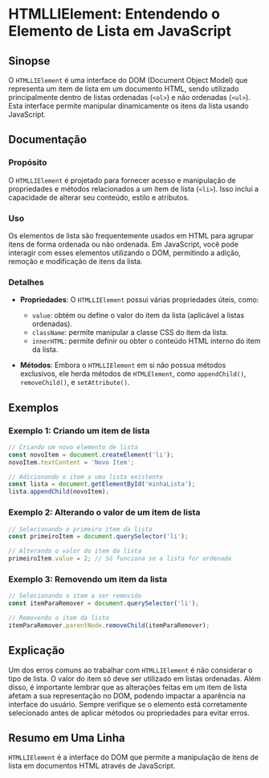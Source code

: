 <!--
Meta Description: # HTMLLIElement: Entendendo o Elemento de Lista em JavaScript ## Sinopse O `HTMLLIElement` é uma interface do DOM (Document Object Model) que represen...
Meta Keywords: lista, item, htmllielement, javascript, document
-->

# HTMLLIElement: Entendendo o Elemento de Lista em JavaScript

## Sinopse
O `HTMLLIElement` é uma interface do DOM (Document Object Model) que representa um item de lista em um documento HTML, sendo utilizado principalmente dentro de listas ordenadas (`<ol>`) e não ordenadas (`<ul>`). Esta interface permite manipular dinamicamente os itens da lista usando JavaScript.

## Documentação
### Propósito
O `HTMLLIElement` é projetado para fornecer acesso e manipulação de propriedades e métodos relacionados a um item de lista (`<li>`). Isso inclui a capacidade de alterar seu conteúdo, estilo e atributos.

### Uso
Os elementos de lista são frequentemente usados em HTML para agrupar itens de forma ordenada ou não ordenada. Em JavaScript, você pode interagir com esses elementos utilizando o DOM, permitindo a adição, remoção e modificação de itens da lista.

### Detalhes
- **Propriedades**: O `HTMLLIElement` possui várias propriedades úteis, como:
  - `value`: obtém ou define o valor do item da lista (aplicável a listas ordenadas).
  - `className`: permite manipular a classe CSS do item da lista.
  - `innerHTML`: permite definir ou obter o conteúdo HTML interno do item da lista.

- **Métodos**: Embora o `HTMLLIElement` em si não possua métodos exclusivos, ele herda métodos de `HTMLElement`, como `appendChild()`, `removeChild()`, e `setAttribute()`.

## Exemplos
### Exemplo 1: Criando um item de lista
```javascript
// Criando um novo elemento de lista
const novoItem = document.createElement('li');
novoItem.textContent = 'Novo Item';

// Adicionando o item a uma lista existente
const lista = document.getElementById('minhaLista');
lista.appendChild(novoItem);
```

### Exemplo 2: Alterando o valor de um item de lista
```javascript
// Selecionando o primeiro item da lista
const primeiroItem = document.querySelector('li');

// Alterando o valor do item da lista
primeiroItem.value = 2; // Só funciona se a lista for ordenada
```

### Exemplo 3: Removendo um item da lista
```javascript
// Selecionando o item a ser removido
const itemParaRemover = document.querySelector('li');

// Removendo o item da lista
itemParaRemover.parentNode.removeChild(itemParaRemover);
```

## Explicação
Um dos erros comuns ao trabalhar com `HTMLLIElement` é não considerar o tipo de lista. O valor do item só deve ser utilizado em listas ordenadas. Além disso, é importante lembrar que as alterações feitas em um item de lista afetam a sua representação no DOM, podendo impactar a aparência na interface do usuário. Sempre verifique se o elemento está corretamente selecionado antes de aplicar métodos ou propriedades para evitar erros.

## Resumo em Uma Linha
`HTMLLIElement` é a interface do DOM que permite a manipulação de itens de lista em documentos HTML através de JavaScript.